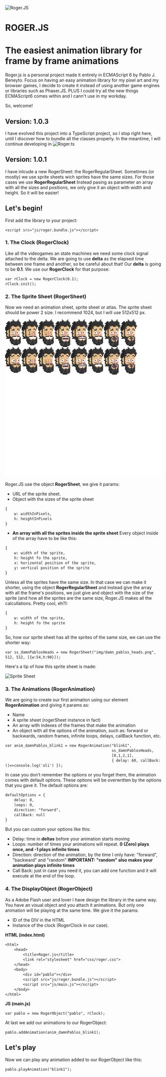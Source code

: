 ![Roger.JS](https://raw.githubusercontent.com/Pabrick/roger.js/logo.png)

# ROGER.JS
# The easiest animation library for frame by frame animations

Roger.js is a personal project made it entirely in ECMAScript 6 by Pablo J. Beneyto.
Focus on having an easy animation library for my pixel art and my browser games,
I decide to create it instead of using another game engines or libraries such as Phaser.JS.
PLUS I could try all the new things ECMAScript6 comes within and I cann't use in my workday.

So, welcome!

## Version: 1.0.3
I have evolved this project into a TypeScript project, so I stop right here, until I discover how to bundle all the classes properly.
In the meantime, I will continue developing in ![Roger.ts](https://github.com/Pabrick/roger.ts.git)

## Version: 1.0.1
I have inlcude a new RogerSheet: the RogerRegularSheet.
Sometimes (or mostly) we use sprite sheets wich sprites have the same sizes. For those cases we use **RogerRegularSheet**
Instead pasing as parameter an array with all the sizes and positions, we only give it an object with width and height.
So it will be easier!



## Let's begin!

First add the library to your project:
```
<script src="js/roger.bundle.js"></script>
```

### 1. The Clock (RogerClock)

Like all the videogames an state machines we need some clock signal attached to the delta.
We are going to use **delta** as the elapsed time between one frame and another, so be careful about that!
Our **delta** is going to be **0.1**.
We use our **RogerClock** for that purpose:
```
var rClock = new RogerClock(0.1);
rClock.init();
```

### 2. The Sprite Sheet (RogerSheet)

Now we need an animation sheet, sprite sheet or atlas.
The sprite sheet should be power 2 size. I recommend 1024, but I will use 512x512 px.

![Sprite Sheet](https://raw.githubusercontent.com/Pabrick/roger/dev/img/damn_pablos_heads.png)

Roger.JS use the object **RogerSheet**, we give it params:
- URL of the sprite sheet.
- Object with the sizes of the sprite sheet
```
{
    w: widthInPixels, 
    h: heightInPixels
}
```
- **An array with all the sprites inside the sprite sheet** 
Every object inside of the array have to be like this:
```
{
    w: width of the sprite,
    h: height fo the sprite,
    x: horizontal position of the sprite,
    y: vertical position of the sprite
}
```
Unless all the sprites have the same size. In that case we can make it shorter,
using the object **RogerRegularSheet** and instead give the array with all the frame's positions,
we just give and object with the size of the sprite (and how all the sprites are the same size, Roger.JS makes all the calcullations. Pretty cool, eh?):
```
{
    w: width of the sprite,
    h: height fo the sprite
}
```

So, how our sprite sheet has all the sprites of the same size, we can use the shorter way:
```
var ss_damnPablosHeads = new RogerSheet("img/damn_pablos_heads.png", 512, 512, [{w:54,h:90}]);
```
Here's a tip of how this sprite sheet is made:

![Sprite Sheet](https://raw.githubusercontent.com/Pabrick/roger.js/dist/img/damn_pablos_heads_template.png)

### 3. The Animations (RogerAnimation)

We are going to create our first animation using our element **RogerAnimation** and giving it params as:
- Name
- A sprite sheet (rogerSheet instance in fact)
- An array with indexes of the frames that make the animation
- An object with all the options of the animation, such as: forward or backwards, random frames, infinite loops, delays, callBack function, etc.
```
var anim_damnPablos_blink1 = new RogerAnimation("blink1",
                                                ss_damnPablosHeads,
                                                [0,1,2,1],
                                                { delay: 60, callBack: ()=>console.log('oli') });
```

In case you don't remember the options or you forget them, the animation comes with default options. These options will be overwritten by the options that you gave it.
The default options are:
```
defaultOptions = {
    delay: 0,
    loops: 0,
    direction: "forward",
    callBack: null
}
```

But you can custom your options like this:
- Delay: time in **deltas** before your animation starts moving
- Loops: number of times your animations will repeat. **0 (Zero) plays once, and -1 plays infinite times**
- Direction: direction of the animation, by the time I only have: "forward", "backward" and "random" **IMPORTANT: "random" also makes your animation plays infinite times**
- Call Back: just in case you need it, you can add one function and it will execute at the end of the loop.

### 4. The DisplayObject (RogerObject)

As a Adobe Flash user and lover I have design the library in the same way. You have an visual object and you attach it animations. But only one animation will be playing at the same time.
We give it the params:
- ID of the DIV in the HTML
- Instance of the clock (RogerClock in our case).

**HTML (index.html)**
```
<html>
    <head>
        <title>Roger.js</title>
        <link rel="stylesheet" href="css/roger.css">
    </head>
    <body>
        <div id="pablo"></div>
        <script src="js/roger.bundle.js"></script>
        <script src="js/main.js"></script>
    </body>
</html>
```

**JS (main.js)**
```
var pablo = new RogerObject("pablo", rClock);
```

At last we add our animations to our RogerObject:
```
pablo.addAnimation(anim_damnPablos_blink1);
```

## Let's play

Now we can play any animation added to our RogerObject like this:

```
pablo.playAnimation("blink1");
```
